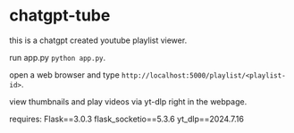 # chatgpt-tube

this is a chatgpt created youtube playlist viewer.

run app.py ```python app.py```.

open a web browser and type ```http://localhost:5000/playlist/<playlist-id>```.

view thumbnails and play videos via yt-dlp right in the webpage.

requires:
Flask==3.0.3
flask_socketio==5.3.6
yt_dlp==2024.7.16